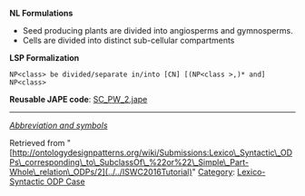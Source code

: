 __NL Formulations__



* Seed producing plants are divided into angiosperms and gymnosperms.
* Cells are divided into distinct sub-cellular compartments


  

__LSP Formalization__




```
NP<class> be divided/separate in/into [CN] [(NP<class >,)* and] NP<class>

```

__Reusable JAPE code__: [SC\_PW\_2.jape](../../images/3/3b/SC_PW_2.jape "SC PW 2.jape")





---


_[Abbreviation and symbols](../../Community/LSPSymbols "Community:LSPSymbols")_





Retrieved from "[http://ontologydesignpatterns.org/wiki/Submissions:Lexico\_Syntactic\_ODPs\_corresponding\_to\_SubclassOf\_%22or%22\_Simple\_Part-Whole\_relation\_ODPs/2](../../ISWC2016Tutorial)"
 [Category](http://ontologydesignpatterns.org/wiki/Special:Categories "Special:Categories"): [Lexico-Syntactic ODP Case](../../Category/Lexico-Syntactic_ODP_Case "Category:Lexico-Syntactic ODP Case")